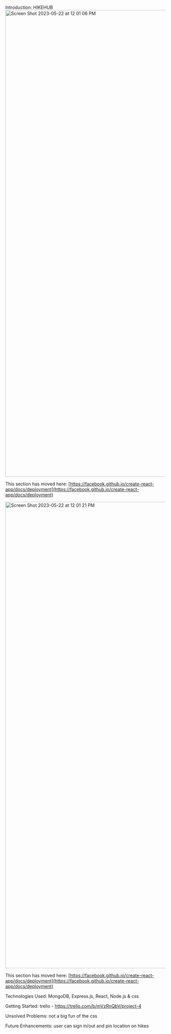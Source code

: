 Introduction: HIKEHUB
<img width="1463" alt="Screen Shot 2023-05-22 at 12 01 06 PM" src="https://github.com/angelnolasco/project-4-frontend/assets/126417087/d3298bc0-4c06-4418-b6e4-e0254b100fd3">

This section has moved here: [https://facebook.github.io/create-react-app/docs/deployment](https://facebook.github.io/create-react-app/docs/deployment)

<img width="1462" alt="Screen Shot 2023-05-22 at 12 01 21 PM" src="https://github.com/angelnolasco/project-4-frontend/assets/126417087/f5b06930-2bdc-4f5d-b8a9-cd5ca6fc1f53">

This section has moved here: [https://facebook.github.io/create-react-app/docs/deployment](https://facebook.github.io/create-react-app/docs/deployment)

Technologies Used: MongoDB, Express.js, React, Node.js & css

Getting Started: trello - https://trello.com/b/mVzRnQbV/project-4

Unsolved Problems: not a big fun of the css 

Future Enhancements: user can sign in/out and pin location on hikes
